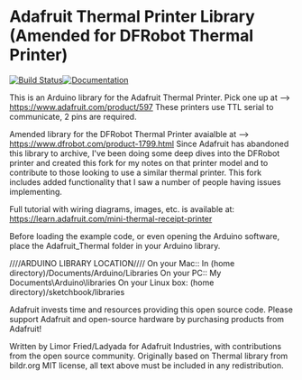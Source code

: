 # Adafruit Thermal Printer Library (Amended for DFRobot Thermal Printer)


[![Build Status](https://github.com/adafruit/Adafruit-Thermal-Printer-Library/workflows/Arduino%20Library%20CI/badge.svg)](https://github.com/adafruit/Adafruit-Thermal-Printer-Library/actions)[![Documentation](https://github.com/adafruit/ci-arduino/blob/master/assets/doxygen_badge.svg)](http://adafruit.github.io/Adafruit-Thermal-Printer-Library/html/index.html)


This is an Arduino library for the Adafruit Thermal Printer.
Pick one up at --> https://www.adafruit.com/product/597
These printers use TTL serial to communicate, 2 pins are required.

Amended library for the DFRobot Thermal Printer avaialble at --> https://www.dfrobot.com/product-1799.html
Since Adafruit has abandoned this library to archive, I've been doing some deep dives into the DFRobot printer and created this fork for my notes on that printer model and to contribute to those looking to use a similar thermal printer.
This fork includes added functionality that I saw a number of people having issues implementing.

Full tutorial with wiring diagrams, images, etc. is available at:
https://learn.adafruit.com/mini-thermal-receipt-printer

Before loading the example code, or even opening the Arduino software,
place the Adafruit_Thermal folder in your Arduino library.

////ARDUINO LIBRARY LOCATION////
On your Mac:: In (home directory)/Documents/Arduino/Libraries
On your PC:: My Documents\Arduino\libraries
On your Linux box: (home directory)/sketchbook/libraries

Adafruit invests time and resources providing this open source code.  Please support Adafruit and open-source hardware by purchasing products from Adafruit!

Written by Limor Fried/Ladyada for Adafruit Industries, with contributions from the open source community.  Originally based on Thermal library from bildr.org
MIT license, all text above must be included in any redistribution.
